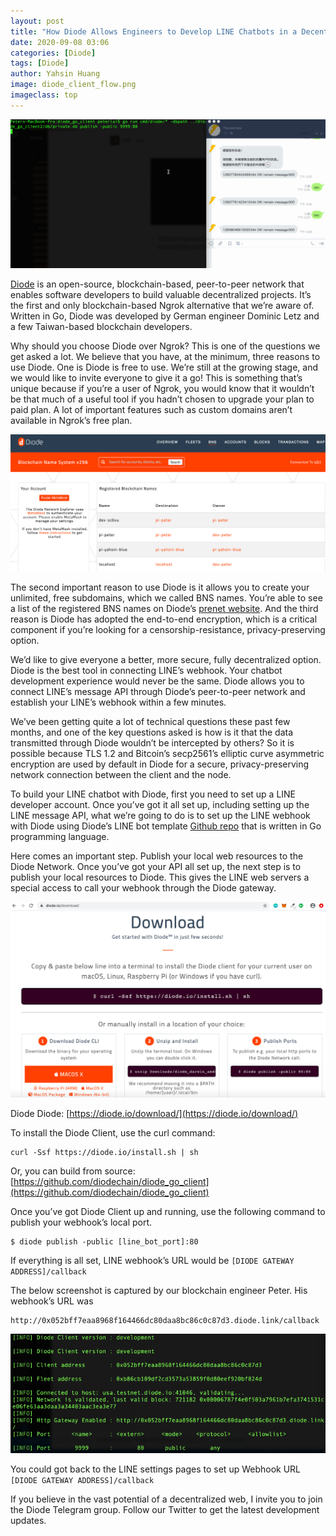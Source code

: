 ```yaml
---
layout: post
title: "How Diode Allows Engineers to Develop LINE Chatbots in a Decentralized Way"
date: 2020-09-08 03:06
categories: [Diode]
tags: [Diode]
author: Yahsin Huang
image: diode_client_flow.png
imageclass: top
---
```



![alt_text](images/blog/diode_line_bot_feature.gif "image_tooltip")


[Diode](https://github.com/diodechain/diode_go_client) is an open-source, blockchain-based, peer-to-peer network that enables software developers to build valuable decentralized projects. It’s the first and only blockchain-based Ngrok alternative that we’re aware of. Written in Go, Diode was developed by German engineer Dominic Letz and a few Taiwan-based blockchain developers.

Why should you choose Diode over Ngrok? This is one of the questions we get asked a lot. We believe that you have, at the minimum, three reasons to use Diode. One is Diode is free to use. We’re still at the growing stage, and we would like to invite everyone to give it a go! This is something that’s unique because if you’re a user of Ngrok, you would know that it wouldn’t be that much of a useful tool if you hadn’t chosen to upgrade your plan to paid plan. A lot of important features such as custom domains aren’t available in Ngrok’s free plan. 



![alt_text](images/blog/diode_line_bot_02.png "image_tooltip")


The second important reason to use Diode is it allows you to create your unlimited, free subdomains, which we called BNS names. You’re able to see a list of the registered BNS names on Diode’s [prenet website](https://diode.io/prenet/#/dns). And the third reason is Diode has adopted the end-to-end encryption, which is a critical component if you’re looking for a censorship-resistance, privacy-preserving option.

We’d like to give everyone a better, more secure, fully decentralized option. Diode is the best tool in connecting LINE’s webhook. Your chatbot development experience would never be the same. Diode allows you to connect LINE’s message API through Diode’s peer-to-peer network and establish your LINE’s webhook within a few minutes.

We’ve been getting quite a lot of technical questions these past few months, and one of the key questions asked is how is it that the data transmitted through Diode wouldn’t be intercepted by others? So it is possible because TLS 1.2 and Bitcoin’s secp2561’s elliptic curve asymmetric encryption are used by default in Diode for a secure, privacy-preserving network connection between the client and the node.

To build your LINE chatbot with Diode, first you need to set up a LINE developer account. Once you’ve got it all set up, including setting up the LINE message API, what we’re going to do is to set up the LINE webhook with Diode using Diode’s LINE bot template [Github repo](https://github.com/diodechain/line-bot-template) that is written in Go programming language.

Here comes an important step. Publish your local web resources to the Diode Network. Once you’ve got your API all set up, the next step is to publish your local resources to Diode. This gives the LINE web servers a special access to call your webhook through the Diode gateway.



![alt_text](images/blog/diode_line_bot_03.png "image_tooltip")

Diode Diode: [https://diode.io/download/](https://diode.io/download/)

To install the Diode Client, use the curl command:

```
curl -Ssf https://diode.io/install.sh | sh
```

Or, you can build from source: [https://github.com/diodechain/diode_go_client](https://github.com/diodechain/diode_go_client)

Once you’ve got Diode Client up and running, use the following command to publish your webhook’s local port.


```
$ diode publish -public [line_bot_port]:80
```


 If everything is all set, LINE webhook’s URL would be `[DIODE GATEWAY ADDRESS]/callback`

The below screenshot is captured by our blockchain engineer Peter. His webhook’s URL was 

```
http://0x052bff7eaa8968f164466dc80daa8bc86c0c87d3.diode.link/callback
```


![alt_text](images/blog/diode_line_bot_01.png "image_tooltip")

You could got back to the LINE settings pages to set up Webhook URL ```[DIODE GATEWAY ADDRESS]/callback```

If you believe in the vast potential of a decentralized web, I invite you to join the Diode Telegram group. Follow our Twitter to get the latest development updates.
